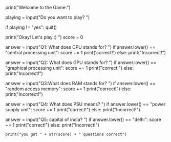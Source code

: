 
print("Welcome to the Game:")

playing = input("Do you want to play? ")

if playing != "yes":
    quit()
    
print("Okay! Let's play :) ")
score = 0

 
answer = input("Q1: What does CPU stands for? ")
if answer.lower() == "central processing unit":
    score += 1
    print('correct!')
else:
    print("Incorrect!")
    
answer = input("Q2: What does GPU stands for? ")
if answer.lower() == "graphical processing unit":
    score += 1
    print("correct!")
else:
    print("Incorrect!")

answer = input("Q3:What does RAM stands for? ")
if answer.lower() == "random access memory":
    score += 1
    print("correct!")
else:
    print("Incorrect!")
    
answer = input("Q4: What does PSU means? ")
if answer.lower() == "power supply unit":
    score += 1
    print("correct!")
else:
    print("Incorrect!")
    
answer = input("Q5: capital of india? ")
if answer.lower() == "delhi":
    score += 1
    print("correct!")
else:
    print("Incorrect!")
    
    print("you got " + str(score) + " questions correct")

